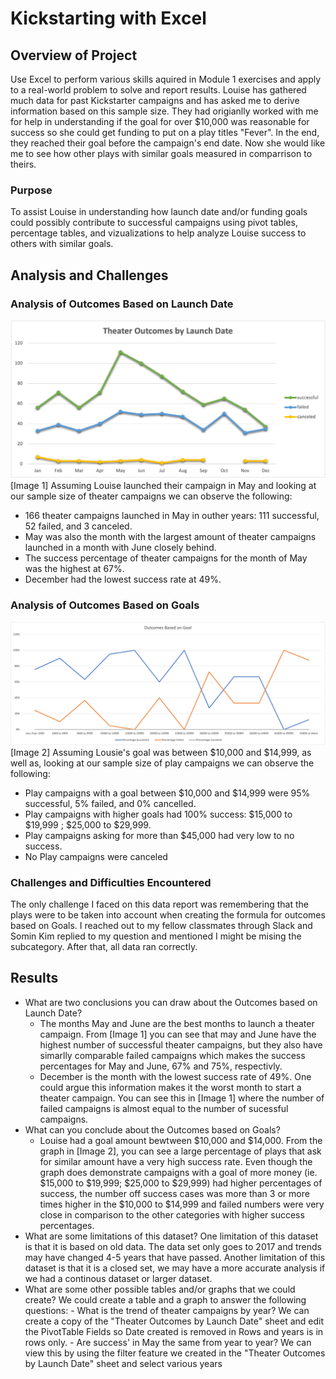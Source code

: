 # Kickstarting with Excel

## Overview of Project
Use Excel to perform various skills aquired in Module 1 exercises and apply to a real-world problem to solve and report results. Louise has gathered much data for past Kickstarter campaigns and has asked me to derive information based on this sample size. They had origianlly worked with me for help in understanding if the goal for over $10,000 was reasonable for success so she could get funding to put on a play titles "Fever". In the end, they reached their goal before the campaign's end date. Now she would like me to see how other plays with similar goals measured in comparrison to theirs.

### Purpose
To assist Louise in understanding how launch date and/or funding goals could possibly contribute to successful campaigns using pivot tables, percentage tables, and vizualizations to help analyze Louise success to others with similar goals.

## Analysis and Challenges

### Analysis of Outcomes Based on Launch Date
![Image 1](Theater_Outcomes_vs_Launch.png)
[Image 1]
Assuming Louise launched their campaign in May and looking at our sample size of theater campaigns we can observe the following:
- 166 theater campaigns launched in May in outher years: 111 successful, 52 failed, and 3 canceled. 
- May was also the month with the largest amount of theater campaigns launched in a month with June closely behind. 
- The success percentage of theater campaigns for the month of May was the highest at 67%. 
- December had the lowest success rate at 49%.

### Analysis of Outcomes Based on Goals
![Image 2](Outcomes_vs_Goals.png)
[Image 2]
Assuming Lousie's goal was between $10,000 and $14,999, as well as, looking at our sample size of play campaigns we can observe the following:
- Play campaigns with a goal between $10,000 and $14,999 were 95% successful, 5% failed, and 0% cancelled.
- Play campaigns with higher goals had 100% success: $15,000 to $19,999 ; $25,000 to $29,999.
- Play campaigns asking for more than $45,000 had very low to no success.
- No Play campaigns were canceled

### Challenges and Difficulties Encountered
The only challenge I faced on this data report was remembering that the plays were to be taken into account when creating the formula for outcomes based on Goals. I reached out to my fellow classmates through Slack and Somin Kim replied to my question and mentioned I might be mising the subcategory. After that, all data ran correctly.

## Results
- What are two conclusions you can draw about the Outcomes based on Launch Date?
    - The months May and June are the best months to launch a theater campaign. From [Image 1] you can see that may and June have the highest number of successful theater campaigns, but they also have simarlly comparable failed campaigns which makes the success percentages for May and June, 67% and 75%, respectivly.
    - December is the month with the lowest success rate of 49%. One could argue this information makes it the worst month to start a theater campaign. You can see this in [Image 1] where the number of failed campaigns is almost equal to the number of sucessful campaigns.
- What can you conclude about the Outcomes based on Goals?
    - Louise had a goal amount bewtween $10,000 and $14,000. From the graph in [Image 2], you can see a large percentage of plays that ask for similar amount have a very high success rate. Even though the graph does demonstrate campaigns with a goal of more money (ie. $15,000 to $19,999; $25,000 to $29,999) had higher percentages of success, the number off success cases was more than 3 or more times higher in the $10,000 to $14,999 and failed numbers were very close in comparison to the other categories with higher success percentages. 
- What are some limitations of this dataset?
    One limitation of this dataset is that it is based on old data. The data set only goes to 2017 and trends may have changed 4-5 years that have passed. Another limitation of this dataset is that it is a closed set, we may have a more accurate analysis if we had a continous dataset or larger dataset.
- What are some other possible tables and/or graphs that we could create?
     We could create a table and a graph to answer the following questions:
        - What is the trend of theater campaigns by year? 
            We can create a copy of the "Theater Outcomes by Launch Date" sheet and edit the PivotTable Fields so Date created is removed in Rows and years is in rows only.
        - Are success' in May the same from year to year?
            We can view this by using the filter feature we created in the "Theater Outcomes by Launch Date" sheet and select various years